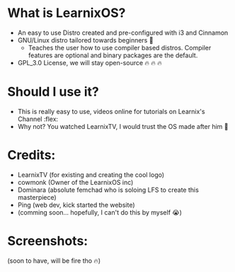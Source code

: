 # **What is LearnixOS?**
  - An easy to use Distro created and pre-configured with i3 and Cinnamon
  - GNU/Linux distro tailored towards beginners 🦾
      - Teaches the user how to use compiler based distros. Compiler features are optional and binary packages are the default.
  - GPL_3.0 License, we will stay open-source :fire: :fire: :fire:

# **Should I use it?**
  - This is really easy to use, videos online for tutorials on Learnix's Channel :flex:
  - Why not? You watched LearnixTV, I would trust the OS made after him 🐧

# **Credits:**
  - LearnixTV (for existing and creating the cool logo)
  - cowmonk (Owner of the LearnixOS inc)
  - Dominara (absolute femchad who is soloing LFS to create this masterpiece)
  - Ping (web dev, kick started the website)
  - (comming soon... hopefully, I can't do this by myself :sob:)

# **Screenshots:**
  (soon to have, will be fire tho :fire:)
